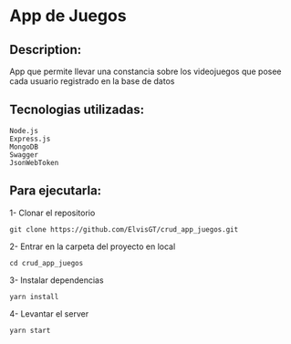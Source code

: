 # App de Juegos

## Description:
App que permite llevar una constancia sobre los videojuegos que posee cada usuario registrado en la base de datos

## Tecnologias utilizadas:
	Node.js
	Express.js
	MongoDB
	Swagger
	JsonWebToken

## Para ejecutarla:
1- Clonar el repositorio

`git clone https://github.com/ElvisGT/crud_app_juegos.git`

2- Entrar en la carpeta del proyecto en local

`cd crud_app_juegos`

3- Instalar dependencias

`yarn install`

4- Levantar el server

`yarn start`

